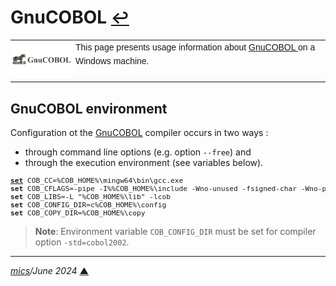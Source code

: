 # <span id="top">GnuCOBOL</span> <span style="font-size:90%;">[↩](./README.md#top)</span>

<table style="font-family:Helvetica,Arial;line-height:1.6;">
  <tr>
  <td style="border:0;padding:0 4px 0 0;min-width:100px;"><a href=" rel="external"><img style="border:0;" src="docs/images/gnucobol.png" width="100" alt="GnuCOBOL"/></a></td>
  <td style="border:0;padding:0;vertical-align:text-top;">This page presents usage information about <a href="https://">GnuCOBOL </a> on a Windows machine.</td>
  </tr>
</table> 


## <span id="env">GnuCOBOL environment</span>

Configuration ot the <a href="https://gnucobol.sourceforge.io/" rel="external">GnuCOBOL</a> compiler occurs in two ways :
<ul>
<li>through command line options (e.g. option <code>--free</code>) and
<li>through the execution environment (see variables below).
</ul>
<pre style="font-size:80%;">
<a href="https://learn.microsoft.com/en-us/windows-server/administration/windows-commands/set_1" rel="external"><b>set</b></a> COB_CC=%COB_HOME%\mingw64\bin\gcc.exe
<b>set</b> COB_CFLAGS=-pipe -I%%COB_HOME%\include -Wno-unused -fsigned-char -Wno-pointer-sign
<b>set</b> COB_LIBS=-L "%COB_HOME%\lib" -lcob
<b>set</b> COB_CONFIG_DIR=c%COB_HOME%\config
<b>set</b> COB_COPY_DIR=%COB_HOME%\copy
</pre>

> **Note**: Environment variable `COB_CONFIG_DIR` must be set for compiler option `-std=cobol2002`.

***

*[mics](https://lampwww.epfl.ch/~michelou/)/June 2024* [**&#9650;**](#top)
<span id="bottom">&nbsp;</span>

<!-- link refs -->
[gnucobol]: https://
